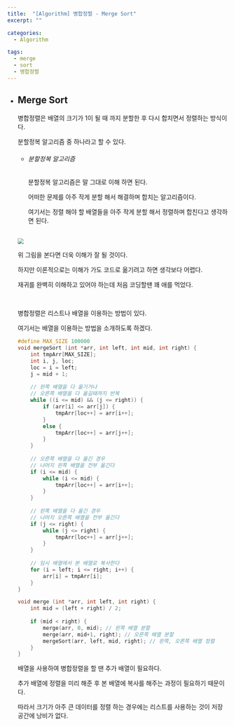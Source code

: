 ```yaml
---
title:  "[Algorithm] 병합정렬 - Merge Sort"
excerpt: ""

categories:
  - Algorithm

tags:
  - merge
  - sort
  - 병합정렬
---
```


- ## Merge Sort

  병합정렬은 배열의 크기가 1이 될 때 까지 분할한 후 다시 합치면서 정렬하는 방식이다.

  분할정복 알고리즘 중 하나라고 할 수 있다.

  - ###### 분할정복 알고리즘

    분할정복 알고리즘은 말 그대로 이해 하면 된다.

    어떠한 문제를 아주 작게 분할 해서 해결하며 합치는 알고리즘이다.

    여기서는 정렬 해야 할 배열들을 아주 작게 분할 해서 정렬하며 합친다고 생각하면 된다.

  <br>
  
  <img src="https://nam-ki-bok.github.io/assets/images/algorithm/merge.png" style="zoom:85%;" />
  
  위 그림을 본다면 더욱 이해가 잘 될 것이다.
  
  하지만 이론적으로는 이해가 가도 코드로 옮기려고 하면 생각보다 어렵다.
  
  재귀를 완벽히 이해하고 있어야 하는데 처음 코딩할땐 꽤 애를 먹었다.
  
  <br>
  
  병합정렬은 리스트나 배열을 이용하는 방법이 있다.
  
  여기서는 배열을 이용하는 방법을 소개하도록 하겠다.
  
  ```c
  #define MAX_SIZE 100000
  void mergeSort (int *arr, int left, int mid, int right) {
      int tmpArr[MAX_SIZE];
      int i, j, loc;
      loc = i = left;
      j = mid + 1;
      
      // 왼쪽 배열을 다 옮기거나
      // 오른쪽 배열을 다 옮길때까지 반복
      while ((i <= mid) && (j <= right)) {
          if (arr[i] <= arr[j]) {
              tmpArr[loc++] = arr[i++];
          }
          else {
              tmpArr[loc++] = arr[j++];
          }
      }
      
      // 오른쪽 배열을 다 옮긴 경우
      // 나머지 왼쪽 배열을 전부 옮긴다
      if (i <= mid) {
          while (i <= mid) {
              tmpArr[loc++] = arr[i++];
          }
      }
      
      // 왼쪽 배열을 다 옮긴 경우
      // 나머지 오른쪽 배열을 전부 옮긴다
      if (j <= right) {
          while (j <= right) {
              tmpArr[loc++] = arr[j++];
          }
      }
      
      // 임시 배열에서 본 배열로 복사한다
      for (i = left; i <= right; i++) {
          arr[i] = tmpArr[i];
      }   
  }
  
  void merge (int *arr, int left, int right) {
      int mid = (left + right) / 2;
      
      if (mid < right) {
          merge(arr, 0, mid); // 왼쪽 배열 분할
          merge(arr, mid+1, right); // 오른쪽 배열 분할
          mergeSort(arr, left, mid, right); // 왼쪽, 오른쪽 배열 정렬
      }
  }
  ```
  
  배열을 사용하여 병합정렬을 할 땐 추가 배열이 필요하다.
  
  추가 배열에 정렬을 미리 해준 후 본 배열에 복사를 해주는 과정이 필요하기 때문이다.
  
  따라서 크기가 아주 큰 데이터를 정렬 하는 경우에는 리스트를 사용하는 것이 저장공간에 낭비가 없다.
  
  
